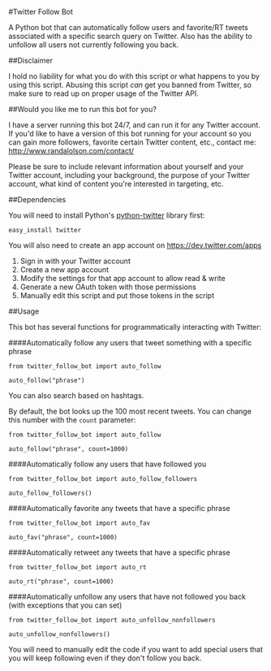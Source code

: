 #Twitter Follow Bot

A Python bot that can automatically follow users and favorite/RT tweets associated with a specific search query on Twitter. Also has the ability to unfollow all users not currently following you back.

##Disclaimer

I hold no liability for what you do with this script or what happens to you by using this script. Abusing this script *can* get you banned from Twitter, so make sure to read up on proper usage of the Twitter API.

##Would you like me to run this bot for you?

I have a server running this bot 24/7, and can run it for any Twitter account. If you'd like to have a version of this bot running for your account so you can gain more followers, favorite certain Twitter content, etc., contact me: http://www.randalolson.com/contact/

Please be sure to include relevant information about yourself and your Twitter account, including your background, the purpose of your Twitter account, what kind of content you're interested in targeting, etc.

##Dependencies

You will need to install Python's [python-twitter](https://code.google.com/p/python-twitter/) library first:

    easy_install twitter
    
You will also need to create an app account on https://dev.twitter.com/apps

1. Sign in with your Twitter account
2. Create a new app account
3. Modify the settings for that app account to allow read & write
4. Generate a new OAuth token with those permissions
5. Manually edit this script and put those tokens in the script

##Usage

This bot has several functions for programmatically interacting with Twitter:

####Automatically follow any users that tweet something with a specific phrase

    from twitter_follow_bot import auto_follow
  
    auto_follow("phrase")
    
You can also search based on hashtags.
  
By default, the bot looks up the 100 most recent tweets. You can change this number with the `count` parameter:

    from twitter_follow_bot import auto_follow
  
    auto_follow("phrase", count=1000)
    
####Automatically follow any users that have followed you

    from twitter_follow_bot import auto_follow_followers
    
    auto_follow_followers()

####Automatically favorite any tweets that have a specific phrase

    from twitter_follow_bot import auto_fav
  
    auto_fav("phrase", count=1000)
    
####Automatically retweet any tweets that have a specific phrase

    from twitter_follow_bot import auto_rt
  
    auto_rt("phrase", count=1000)

####Automatically unfollow any users that have not followed you back (with exceptions that you can set)

    from twitter_follow_bot import auto_unfollow_nonfollowers
  
    auto_unfollow_nonfollowers()
  
You will need to manually edit the code if you want to add special users that you will keep following even if they don't follow you back.
